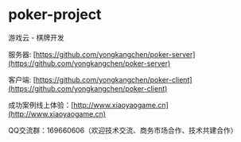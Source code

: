 # poker-project

游戏云 - 棋牌开发

服务器: [https://github.com/yongkangchen/poker-server](https://github.com/yongkangchen/poker-server)

客户端: [https://github.com/yongkangchen/poker-client](https://github.com/yongkangchen/poker-client)

成功案例线上体验：[http://www.xiaoyaogame.cn](http://www.xiaoyaogame.cn)

QQ交流群：169660606（欢迎技术交流、商务市场合作、技术共建合作）
